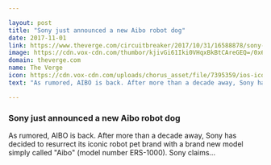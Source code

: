 ```yaml
---

layout: post
title: "Sony just announced a new Aibo robot dog"
date: 2017-11-01
link: https://www.theverge.com/circuitbreaker/2017/10/31/16588878/sony-aibo-2017-announced-price-release-date
image: https://cdn.vox-cdn.com/thumbor/kjivGi61Iki0VHqxBkBtCAreGEQ=/0x65:900x536/fit-in/1200x630/cdn.vox-cdn.com/uploads/chorus_asset/file/9581537/aibo.jpg
domain: theverge.com
name: The Verge
icon: https://cdn.vox-cdn.com/uploads/chorus_asset/file/7395359/ios-icon.0.png
text: "As rumored, AIBO is back. After more than a decade away, Sony has decided to resurrect its iconic robot pet brand with a brand new model simply called "Aibo" (model number ERS-1000). Sony claims..."

---
```


### Sony just announced a new Aibo robot dog

As rumored, AIBO is back. After more than a decade away, Sony has decided to resurrect its iconic robot pet brand with a brand new model simply called "Aibo" (model number ERS-1000). Sony claims...